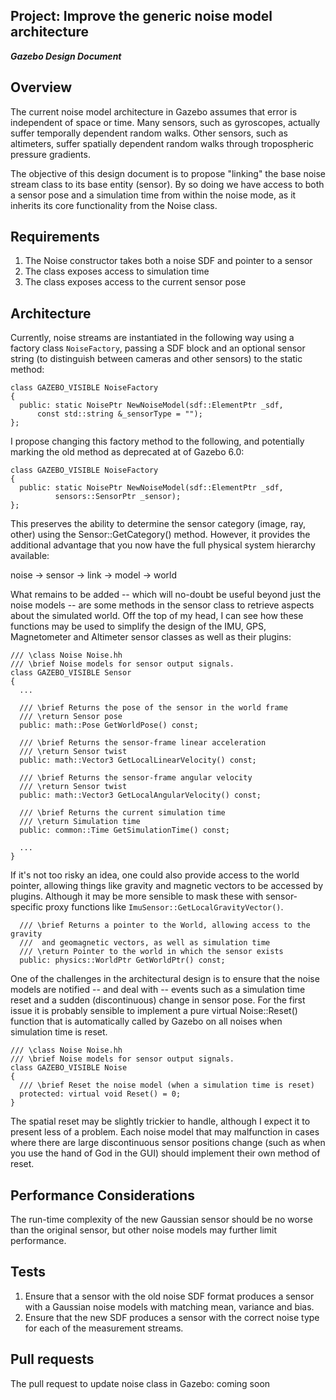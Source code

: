 ## Project: Improve the generic noise model architecture
***Gazebo Design Document***

## Overview ##

The current noise model architecture in Gazebo assumes that error is independent
of space or time. Many sensors, such as gyroscopes, actually suffer temporally 
dependent random walks. Other sensors, such as altimeters, suffer spatially
dependent random walks through tropospheric pressure gradients.

The objective of this design document is to propose "linking" the base noise
stream class to its base entity (sensor). By so doing we have access to both a
sensor pose and a simulation time from within the noise mode, as it inherits
its core functionality from the Noise class.

## Requirements ##

1. The Noise constructor takes both a noise SDF and pointer to a sensor
2. The class exposes access to simulation time 
3. The class exposes access to the current sensor pose 

## Architecture ##

Currently, noise streams are instantiated in the following way using a factory
class ```NoiseFactory```, passing a SDF block and an optional sensor string (to
distinguish between cameras and other sensors) to the static method:

```
class GAZEBO_VISIBLE NoiseFactory
{
  public: static NoisePtr NewNoiseModel(sdf::ElementPtr _sdf,
      const std::string &_sensorType = "");
};
```

I propose changing this factory method to the following, and potentially marking
the old method as deprecated at of Gazebo 6.0:

```
class GAZEBO_VISIBLE NoiseFactory
{
  public: static NoisePtr NewNoiseModel(sdf::ElementPtr _sdf,
          sensors::SensorPtr _sensor);
};
```

This preserves the ability to determine the sensor category (image, ray, other)
using the Sensor::GetCategory() method. However, it provides the additional
advantage that you now have the full physical system hierarchy available:

  noise -> sensor -> link -> model -> world

What remains to be added -- which will no-doubt be useful beyond just the noise
models -- are some methods in the sensor class to retrieve aspects about the
simulated world. Off the top of my head, I can see how these functions may be
used to simplify the design of the IMU, GPS, Magnetometer and Altimeter sensor 
classes as well as their plugins:

```
/// \class Noise Noise.hh
/// \brief Noise models for sensor output signals.
class GAZEBO_VISIBLE Sensor
{
  ...

  /// \brief Returns the pose of the sensor in the world frame
  /// \return Sensor pose
  public: math::Pose GetWorldPose() const;
  
  /// \brief Returns the sensor-frame linear acceleration
  /// \return Sensor twist
  public: math::Vector3 GetLocalLinearVelocity() const;

  /// \brief Returns the sensor-frame angular velocity
  /// \return Sensor twist
  public: math::Vector3 GetLocalAngularVelocity() const;

  /// \brief Returns the current simulation time
  /// \return Simulation time
  public: common::Time GetSimulationTime() const;

  ...
}
```

If it's not too risky an idea, one could also provide access to the world 
pointer, allowing things like gravity and magnetic vectors to be accessed by
plugins. Although it may be more sensible to mask these with sensor-specific
proxy functions like ```ImuSensor::GetLocalGravityVector()```.


```
  /// \brief Returns a pointer to the World, allowing access to the gravity
  ///  and geomagnetic vectors, as well as simulation time
  /// \return Pointer to the world in which the sensor exists
  public: physics::WorldPtr GetWorldPtr() const;
````


One of the challenges in the architectural design is to ensure that the noise
models are notified -- and deal with -- events such as a simulation time reset 
and a sudden (discontinuous) change in sensor pose. For the first issue it is
probably sensible to implement a pure virtual Noise::Reset() function that 
is automatically called by Gazebo on all noises when simulation time is reset.

```
/// \class Noise Noise.hh
/// \brief Noise models for sensor output signals.
class GAZEBO_VISIBLE Noise
{
  /// \brief Reset the noise model (when a simulation time is reset)
  protected: virtual void Reset() = 0;
}
```

The spatial reset may be slightly trickier to handle, although I expect it to
present less of a problem. Each noise model that may malfunction in cases where
there are large discontinuous sensor positions change (such as when you use the
hand of God in the GUI) should implement their own method of reset.

## Performance Considerations ##

The run-time complexity of the new Gaussian sensor should be no worse than the
original sensor, but other noise models may further limit performance.

## Tests ##

1. Ensure that a sensor with the old noise SDF format produces a sensor with
   a Gaussian noise models with matching mean, variance and bias.
2. Ensure that the new SDF produces a sensor with the correct noise type for 
   each of the measurement streams.

## Pull requests ##

The pull request to update noise class in Gazebo: coming soon